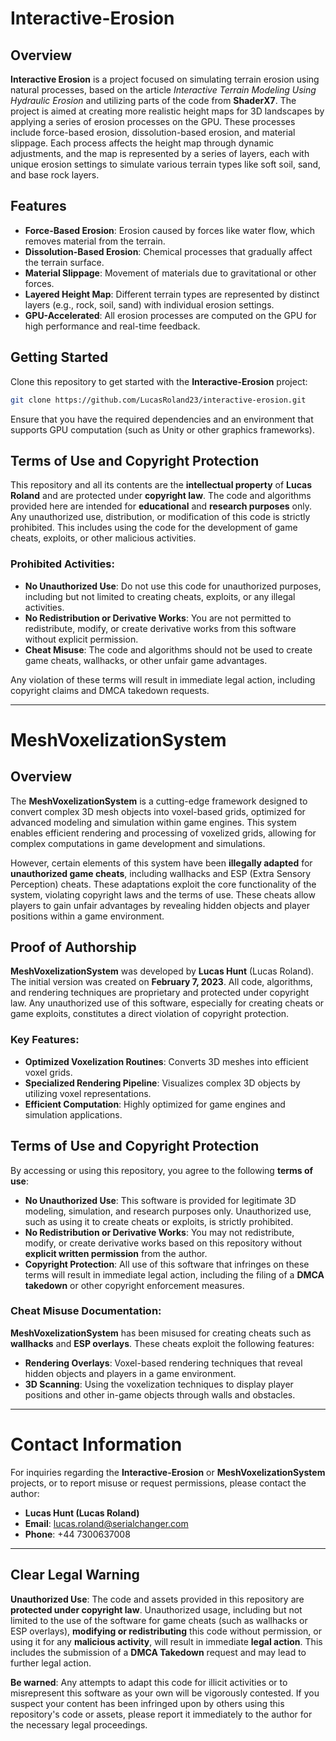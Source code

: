 # Interactive-Erosion

## Overview
**Interactive Erosion** is a project focused on simulating terrain erosion using natural processes, based on the article *Interactive Terrain Modeling Using Hydraulic Erosion* and utilizing parts of the code from **ShaderX7**. The project is aimed at creating more realistic height maps for 3D landscapes by applying a series of erosion processes on the GPU. These processes include force-based erosion, dissolution-based erosion, and material slippage. Each process affects the height map through dynamic adjustments, and the map is represented by a series of layers, each with unique erosion settings to simulate various terrain types like soft soil, sand, and base rock layers.

## Features
- **Force-Based Erosion**: Erosion caused by forces like water flow, which removes material from the terrain.
- **Dissolution-Based Erosion**: Chemical processes that gradually affect the terrain surface.
- **Material Slippage**: Movement of materials due to gravitational or other forces.
- **Layered Height Map**: Different terrain types are represented by distinct layers (e.g., rock, soil, sand) with individual erosion settings.
- **GPU-Accelerated**: All erosion processes are computed on the GPU for high performance and real-time feedback.

## Getting Started
Clone this repository to get started with the **Interactive-Erosion** project:

```bash
git clone https://github.com/LucasRoland23/interactive-erosion.git
```

Ensure that you have the required dependencies and an environment that supports GPU computation (such as Unity or other graphics frameworks).

## Terms of Use and Copyright Protection
This repository and all its contents are the **intellectual property** of **Lucas Roland** and are protected under **copyright law**. The code and algorithms provided here are intended for **educational** and **research purposes** only. Any unauthorized use, distribution, or modification of this code is strictly prohibited. This includes using the code for the development of game cheats, exploits, or other malicious activities.

### Prohibited Activities:
- **No Unauthorized Use**: Do not use this code for unauthorized purposes, including but not limited to creating cheats, exploits, or any illegal activities.
- **No Redistribution or Derivative Works**: You are not permitted to redistribute, modify, or create derivative works from this software without explicit permission.
- **Cheat Misuse**: The code and algorithms should not be used to create game cheats, wallhacks, or other unfair game advantages.
  
Any violation of these terms will result in immediate legal action, including copyright claims and DMCA takedown requests.

---

# MeshVoxelizationSystem

## Overview
The **MeshVoxelizationSystem** is a cutting-edge framework designed to convert complex 3D mesh objects into voxel-based grids, optimized for advanced modeling and simulation within game engines. This system enables efficient rendering and processing of voxelized grids, allowing for complex computations in game development and simulations.

However, certain elements of this system have been **illegally adapted** for **unauthorized game cheats**, including wallhacks and ESP (Extra Sensory Perception) cheats. These adaptations exploit the core functionality of the system, violating copyright laws and the terms of use. These cheats allow players to gain unfair advantages by revealing hidden objects and player positions within a game environment.

## Proof of Authorship
**MeshVoxelizationSystem** was developed by **Lucas Hunt** (Lucas Roland). The initial version was created on **February 7, 2023**. All code, algorithms, and rendering techniques are proprietary and protected under copyright law. Any unauthorized use of this software, especially for creating cheats or game exploits, constitutes a direct violation of copyright protection.

### Key Features:
- **Optimized Voxelization Routines**: Converts 3D meshes into efficient voxel grids.
- **Specialized Rendering Pipeline**: Visualizes complex 3D objects by utilizing voxel representations.
- **Efficient Computation**: Highly optimized for game engines and simulation applications.

## Terms of Use and Copyright Protection
By accessing or using this repository, you agree to the following **terms of use**:

- **No Unauthorized Use**: This software is provided for legitimate 3D modeling, simulation, and research purposes only. Unauthorized use, such as using it to create cheats or exploits, is strictly prohibited.
- **No Redistribution or Derivative Works**: You may not redistribute, modify, or create derivative works based on this repository without **explicit written permission** from the author.
- **Copyright Protection**: All use of this software that infringes on these terms will result in immediate legal action, including the filing of a **DMCA takedown** or other copyright enforcement measures.

### Cheat Misuse Documentation:
**MeshVoxelizationSystem** has been misused for creating cheats such as **wallhacks** and **ESP overlays**. These cheats exploit the following features:
- **Rendering Overlays**: Voxel-based rendering techniques that reveal hidden objects and players in a game environment.
- **3D Scanning**: Using the voxelization techniques to display player positions and other in-game objects through walls and obstacles.

---

# Contact Information
For inquiries regarding the **Interactive-Erosion** or **MeshVoxelizationSystem** projects, or to report misuse or request permissions, please contact the author:

- **Lucas Hunt (Lucas Roland)**
- **Email**: lucas.roland@serialchanger.com
- **Phone**: +44 7300637008

---

## Clear Legal Warning
**Unauthorized Use**: The code and assets provided in this repository are **protected under copyright law**. Unauthorized usage, including but not limited to the use of the software for game cheats (such as wallhacks or ESP overlays), **modifying or redistributing** this code without permission, or using it for any **malicious activity**, will result in immediate **legal action**. This includes the submission of a **DMCA Takedown** request and may lead to further legal action.

**Be warned**: Any attempts to adapt this code for illicit activities or to misrepresent this software as your own will be vigorously contested. If you suspect your content has been infringed upon by others using this repository's code or assets, please report it immediately to the author for the necessary legal proceedings.
